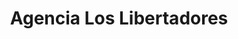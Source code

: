 ---
title: "Agencia Los Libertadores"
url: /guican/agencia-los-libertadores/
shop: agencia de viajes
---